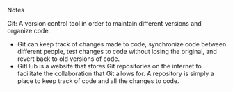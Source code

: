 Notes

Git: A version control tool in order to maintain different versions and organize code. 
- Git can keep track of changes made to code, synchronize code between different people, test changes to code without losing the original, and revert back to old versions of code.
- GitHub is a website that stores Git repositories on the internet to facilitate the collaboration that Git allows for. A repository is simply a place to keep track of code and all the changes to code.


